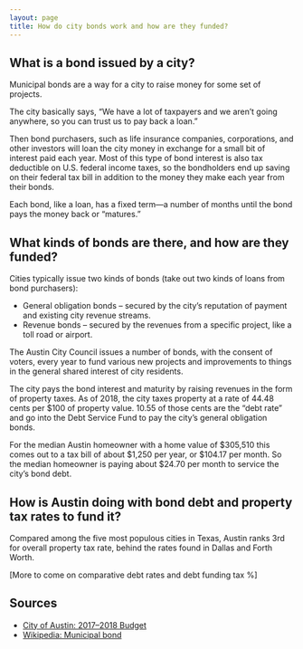 ```yaml
---
layout: page
title: How do city bonds work and how are they funded?
---
```


## What is a bond issued by a city?

Municipal bonds are a way for a city to raise money for some set of projects.

The city basically says, “We have a lot of taxpayers and we aren’t going anywhere, so you can trust us to pay back
a loan.”

Then bond purchasers, such as life insurance companies, corporations, and other investors will loan the city money
in exchange for a small bit of interest paid each year. Most of this type of bond interest is also tax deductible on
U.S. federal income taxes, so the bondholders end up saving on their federal tax bill in addition to the money they
make each year from their bonds.

Each bond, like a loan, has a fixed term—a number of months until the bond pays the money back or “matures.”

## What kinds of bonds are there, and how are they funded?

Cities typically issue two kinds of bonds (take out two kinds of loans from bond purchasers):

* General obligation bonds – secured by the city’s reputation of payment and existing city revenue streams.
* Revenue bonds – secured by the revenues from a specific project, like a toll road or airport.

The Austin City Council issues a number of bonds, with the consent of voters, every year to fund various new projects
and improvements to things in the general shared interest of city residents.

The city pays the bond interest and maturity by raising revenues in the form of property taxes. As of 2018, the city
taxes property at a rate of 44.48 cents per $100 of property value. 10.55 of those cents are the “debt rate” and go into
the Debt Service Fund to pay the city’s general obligation bonds.

For the median Austin homeowner with a home value of $305,510 this comes out to a tax bill of about $1,250 per year,
or $104.17 per month. So the median homeowner is paying about $24.70 per month to service the city’s bond debt.

## How is Austin doing with bond debt and property tax rates to fund it?

Compared among the five most populous cities in Texas, Austin ranks 3rd for overall property tax rate, behind the rates
found in Dallas and Forth Worth.

[More to come on comparative debt rates and debt funding tax %]

## Sources

* [City of Austin: 2017–2018 Budget](https://assets.austintexas.gov/budget/17-18/downloads/volume_1.pdf)
* [Wikipedia: Municipal bond](https://en.wikipedia.org/wiki/Municipal_bond)
